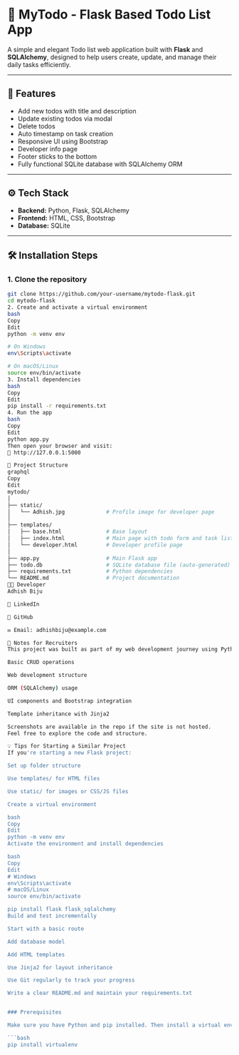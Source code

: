 # 📝 MyTodo - Flask Based Todo List App

A simple and elegant Todo list web application built with **Flask** and **SQLAlchemy**, designed to help users create, update, and manage their daily tasks efficiently.

---

## 🚀 Features

- Add new todos with title and description  
- Update existing todos via modal  
- Delete todos  
- Auto timestamp on task creation  
- Responsive UI using Bootstrap  
- Developer info page  
- Footer sticks to the bottom  
- Fully functional SQLite database with SQLAlchemy ORM  

---

## ⚙️ Tech Stack

- **Backend:** Python, Flask, SQLAlchemy  
- **Frontend:** HTML, CSS, Bootstrap  
- **Database:** SQLite  

---

## 🛠️ Installation Steps

### 1. Clone the repository

```bash
git clone https://github.com/your-username/mytodo-flask.git
cd mytodo-flask
2. Create and activate a virtual environment
bash
Copy
Edit
python -m venv env

# On Windows
env\Scripts\activate

# On macOS/Linux
source env/bin/activate
3. Install dependencies
bash
Copy
Edit
pip install -r requirements.txt
4. Run the app
bash
Copy
Edit
python app.py
Then open your browser and visit:
📍 http://127.0.0.1:5000

📂 Project Structure
graphql
Copy
Edit
mytodo/
│
├── static/
│   └── Adhish.jpg             # Profile image for developer page
│
├── templates/
│   ├── base.html              # Base layout
│   ├── index.html             # Main page with todo form and task list
│   └── developer.html         # Developer profile page
│
├── app.py                     # Main Flask app
├── todo.db                    # SQLite database file (auto-generated)
├── requirements.txt           # Python dependencies
└── README.md                  # Project documentation
👨‍💻 Developer
Adhish Biju

🔗 LinkedIn

🐙 GitHub

✉️ Email: adhishbiju@example.com

📌 Notes for Recruiters
This project was built as part of my web development journey using Python and Flask. It demonstrates:

Basic CRUD operations

Web development structure

ORM (SQLAlchemy) usage

UI components and Bootstrap integration

Template inheritance with Jinja2

Screenshots are available in the repo if the site is not hosted.
Feel free to explore the code and structure.

💡 Tips for Starting a Similar Project
If you're starting a new Flask project:

Set up folder structure

Use templates/ for HTML files

Use static/ for images or CSS/JS files

Create a virtual environment

bash
Copy
Edit
python -m venv env
Activate the environment and install dependencies

bash
Copy
Edit
# Windows
env\Scripts\activate
# macOS/Linux
source env/bin/activate

pip install flask flask_sqlalchemy
Build and test incrementally

Start with a basic route

Add database model

Add HTML templates

Use Jinja2 for layout inheritance

Use Git regularly to track your progress

Write a clear README.md and maintain your requirements.txt


### Prerequisites

Make sure you have Python and pip installed. Then install a virtual environment:

```bash
pip install virtualenv
